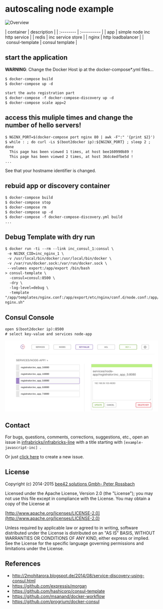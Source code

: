 # autoscaling  node example


![Overview](images/docker-node-autoloadbalance.png)

| container | description |
| :-------- | :---------- |
| app | simple node inc http service |
| redis | inc service store |
| nginx | http loadbalancer |
| consul-template | consul template |

## start the application

**WARNING**:
Change the Docker Host ip at the docker-compose*.yml files...


```
$ docker-compose build
$ docker-compose up -d
```

```
start the auto registration part
$ docker-compose -f docker-compose-discovery up -d
$ docker-compose scale app=2
```

## access this muliple times and change the number of hello servers!

```
$ NGINX_PORT=$(docker-compose port nginx 80 | awk -F":" '{print $2}')
$ while : ; do curl -Ls $(boot2docker ip):${NGINX_PORT} ; sleep 2 ; done
  This page has been viewed 1 times, at host bee160990b89 !
  This page has been viewed 2 times, at host 36dc4edfbe5d !
...
```

See that your hostname identifier is changed.


## rebuid app or discovery container

```
$ docker-compose build
$ docker-compose stop
$ docker-compose rm
$ docker-compose up -d
$ docker-compose -f docker-compose-discovery.yml build
...
```

## Debug Template with dry run

```
$ docker run -ti --rm --link inc_consul_1:consul \
 -e NGINX_CID=inc_nginx_1 \
 -v /usr/local/bin/docker:/usr/local/bin/docker \
 -v /var/run/docker.sock:/var/run/docker.sock \
 --volumes export:/app/export /bin/bash
> consul-template \
  -consul=consul:8500 \
  -dry \
  -log-level=debug \
  -template "/app/templates/nginx.conf:/app/export/etc/nginx/conf.d/node.conf:/app/restart-nginx.sh"
```

## Consul Console

```
open $(boot2docker ip):8500
# select key-value and services node-app
```

![Consul Console](images/consul_kv.png)

## Contact
For bugs, questions, comments, corrections, suggestions, etc., open an issue in
 [infrabricks/infrabricks-line](//github.com/infrabricks/infrabricks-line/issues) with a title starting with `[example-javascript-inc] `.

Or just [click here](//github.com/infrabricks//infrabricks-line/issues/new?title=%5Bexample-javascript-inc%5D%20) to create a new issue.

## License

Copyright (c) 2014-2015 [bee42 solutions Gmbh- Peter Rossbach](http://www.bee42.com)

Licensed under the Apache License, Version 2.0 (the "License");
you may not use this file except in compliance with the License.
You may obtain a copy of the License at

[http://www.apache.org/licenses/LICENSE-2.0](http://www.apache.org/licenses/LICENSE-2.0)

Unless required by applicable law or agreed to in writing, software
distributed under the License is distributed on an "AS IS" BASIS,
WITHOUT WARRANTIES OR CONDITIONS OF ANY KIND, either express or implied.
See the License for the specific language governing permissions and
limitations under the License.

## References

- http://2mohitarora.blogspot.de/2014/08/service-discovery-using-consul.html
- https://github.com/expressjs/morgan
- https://github.com/hashicorp/consul-template
- https://github.com/msanand/docker-workflow
- https://github.com/progrium/docker-consul

